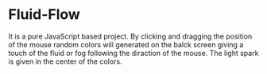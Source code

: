 # Fluid-Flow

It is a pure JavaScript based project. By clicking and dragging the position of the mouse random colors will generated on the balck screen giving a touch of the fluid or fog following the diraction of the mouse. The light spark is given in the center of the colors.  

